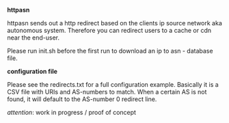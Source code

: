 **httpasn**

httpasn sends out a http redirect based on the clients ip source network aka autonomous system. Therefore
you can redirect users to a cache or cdn near the end-user.

Please run init.sh before the first run to download an ip to asn - database file.

**configuration file**

Please see the redirects.txt for a full configuration example. Basically it is a CSV file with URIs
and AS-numbers to match. When a certain AS is not found, it will default to the AS-number 0 redirect line.
  

_attention_: work in progress   / proof of concept
